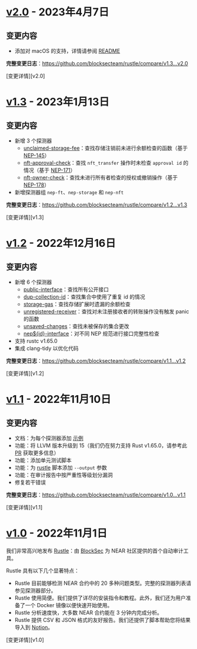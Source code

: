 
<a name="v2.0"></a>
# [v2.0](https://github.com/blocksecteam/rustle/releases/tag/v2.0) - 2023年4月7日

## 变更内容

* 添加对 macOS 的支持，详情请参阅 [README](/README.md#macos-setup)

**完整变更日志**：https://github.com/blocksecteam/rustle/compare/v1.3...v2.0

[变更详情][v2.0]

<a name="v1.3"></a>
# [v1.3](https://github.com/blocksecteam/rustle/releases/tag/v1.3) - 2023年1月13日

## 变更内容

* 新增 3 个探测器
  *   [unclaimed-storage-fee](/docs/detectors/unclaimed-storage-fee.md)：查找存储注销前未进行余额检查的函数（基于 [NEP-145](https://github.com/near/NEPs/blob/master/neps/nep-0145.md)）
  *   [nft-approval-check](/docs/detectors/nft-approval-check.md)：查找 `nft_transfer` 操作时未检查 `approval id` 的情况（基于 [NEP-171](https://github.com/near/NEPs/blob/master/neps/nep-0171.md)）
  *   [nft-owner-check](/docs/detectors/nft-owner-check.md)：查找未进行所有者检查的授权或撤销操作（基于 [NEP-178](https://github.com/near/NEPs/blob/master/neps/nep-0178.md)）
* 新增探测器组 `nep-ft`、`nep-storage` 和 `nep-nft`

**完整变更日志**：https://github.com/blocksecteam/rustle/compare/v1.2...v1.3

[变更详情][v1.3]

<a name="v1.2"></a>
# [v1.2](https://github.com/blocksecteam/rustle/releases/tag/v1.2) - 2022年12月16日

## 变更内容

* 新增 6 个探测器
  *   [public-interface](/docs/detectors/public-interface.md)：查找所有公开接口
  *   [dup-collection-id](/docs/detectors/dup-collection-id.md)：查找集合中使用了重复 id 的情况
  *   [storage-gas](/docs/detectors/storage-gas.md)：查找存储扩展时遗漏的余额检查
  *   [unregistered-receiver](/docs/detectors/unregistered-receiver.md)：查找对未注册接收者的转账操作没有触发 panic 的函数
  *   [unsaved-changes](/docs/detectors/unsaved-changes.md)：查找未被保存的集合更改
  *   [nep${id}-interface](/docs/detectors/nep-interface.md)：对不同 NEP 规范进行接口完整性检查
* 支持 rustc v1.65.0
* 集成 clang-tidy 以优化代码

**完整变更日志**：https://github.com/blocksecteam/rustle/compare/v1.1...v1.2

[变更详情][v1.2]

<a name="v1.1"></a>
# [v1.1](https://github.com/blocksecteam/rustle/releases/tag/v1.1) - 2022年11月10日

## 变更内容

* 文档：为每个探测器添加 [示例](/examples)
* 功能：将 LLVM 版本升级到 15（我们仍在努力支持 Rust v1.65.0，请参考此 [PR](https://github.com/rust-lang/rust/pull/99464/) 获取更多信息）
* 功能：添加单元测试脚本
* 功能：为 [rustle](/rustle) 脚本添加 `--output` 参数
* 功能：在审计报告中按严重性等级划分漏洞
* 修复若干错误

**完整变更日志**：https://github.com/blocksecteam/rustle/compare/v1.0...v1.1

[变更详情][v1.1]

<a name="v1.0"></a>
# [v1.0](https://github.com/blocksecteam/rustle/releases/tag/v1.0) - 2022年11月1日

我们非常高兴地发布 [Rustle](https://github.com/blocksecteam/rustle)：由 [BlockSec](https://blocksec.com/) 为 NEAR 社区提供的首个自动审计工具。

Rustle 具有以下几个显著特点：

* Rustle 目前能够检测 NEAR 合约中的 20 多种问题类型。完整的探测器列表请参见探测器部分。
* Rustle 使用简便。我们提供了详尽的安装指令和教程。此外，我们还为用户准备了一个 Docker 镜像以便快速开始使用。
* Rustle 分析速度快，大多数 NEAR 合约能在 3 分钟内完成分析。
* Rustle 提供 CSV 和 JSON 格式的友好报告。我们还提供了脚本帮助您将结果导入到 [Notion](https://www.notion.so/)。

[变更详情][v1.0]


<!-- 由 https://github.com/rhysd/changelog-from-release v3.7.0 生成 -->

